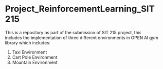 # Project_ReinforcementLearning_SIT215
This is a repository as part of the submission of SIT 215 project, this includes the implementation of three different environments in OPEN AI gym library which includes:
1) Taxi Environment
2) Cart Pole Environment
3) Mountain Environment
